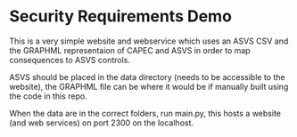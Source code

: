 # Security Requirements Demo

This is a very simple website and webservice which uses an ASVS CSV and the GRAPHML representaion of CAPEC and ASVS
in order to map consequences to ASVS controls.

ASVS should be placed in the data directory (needs to be accessible to the website), the GRAPHML file can be where
it would be if manually built using the code in this repo.

When the data are in the correct folders, run main.py, this hosts a website (and web services) on port 2300 on 
the localhost.

